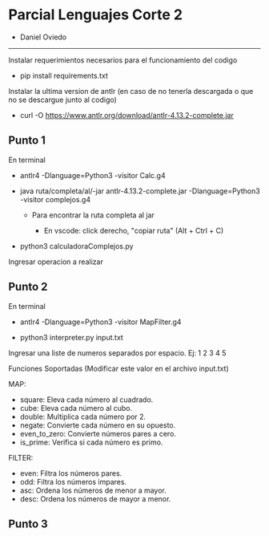 # Parcial Lenguajes Corte 2

* Daniel Oviedo

---

Instalar requerimientos necesarios para el funcionamiento del codigo

* pip install requirements.txt

Instalar la ultima version de antlr (en caso de no tenerla descargada o que no se descargue junto al codigo)

* curl -O https://www.antlr.org/download/antlr-4.13.2-complete.jar

## Punto 1

En terminal

* antlr4 -Dlanguage=Python3 -visitor Calc.g4

* java ruta/completa/al/-jar antlr-4.13.2-complete.jar -Dlanguage=Python3 -visitor complejos.g4 

    * Para encontrar la ruta completa al jar

        * En vscode: click derecho, "copiar ruta" (Alt + Ctrl + C)

* python3 calculadoraComplejos.py

Ingresar operacion a realizar

## Punto 2

En terminal

* antlr4 -Dlanguage=Python3 -visitor MapFilter.g4

* python3 interpreter.py input.txt

Ingresar una liste de numeros separados por espacio. Ej: 1 2 3 4 5


Funciones Soportadas (Modificar este valor en el archivo input.txt)

MAP:

* square: Eleva cada número al cuadrado.
* cube: Eleva cada número al cubo.
* double: Multiplica cada número por 2.
* negate: Convierte cada número en su opuesto.
* even_to_zero: Convierte números pares a cero.
* is_prime: Verifica si cada número es primo.

FILTER:

* even: Filtra los números pares.
* odd: Filtra los números impares.
* asc: Ordena los números de menor a mayor.
* desc: Ordena los números de mayor a menor.

## Punto 3